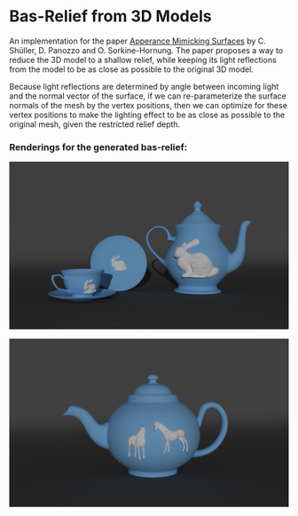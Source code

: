 # Bas-Relief from 3D Models

An implementation for the paper [Apperance Mimicking Surfaces](https://cims.nyu.edu/gcl/papers/mimicking-2014.pdf) by C. Shüller, D. Panozzo and O. Sorkine-Hornung. The paper proposes a way to reduce the 3D model to a shallow relief, while keeping its light reflections from the model to be as close as possible to the original 3D model. 

Because light reflections are determined by angle between incoming light and the normal vector of the surface, if we can re-parameterize the surface normals of the mesh by the vertex positions, then we can optimize for these vertex positions to make the lighting effect to be as close as possible to the original mesh, given the restricted relief depth.

### Renderings for the generated bas-relief:

![Rendering02](screenshots/rendering02.jpg)

![Rendering01](screenshots/rendering01.jpg)